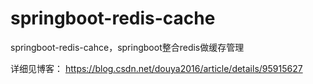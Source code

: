 # springboot-redis-cache
springboot-redis-cahce，springboot整合redis做缓存管理


详细见博客：
https://blog.csdn.net/douya2016/article/details/95915627
